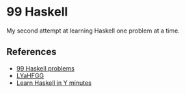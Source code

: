 # 99 Haskell

My second attempt at learning Haskell one problem at a time.

## References
- [99 Haskell problems](http://www.haskell.org/haskellwiki/99_questions)  
- [LYaHFGG](http://learnyouahaskell.com/chapters)  
- [Learn Haskell in Y minutes](http://learnxinyminutes.com/docs/haskell/)

